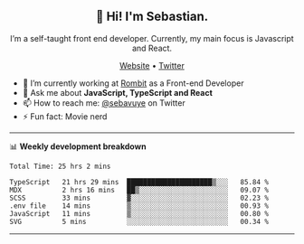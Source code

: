 <h2 align="center">👋 Hi! I'm Sebastian.</h2>
<p align="center">I’m a self-taught front end developer. Currently, my main focus is Javascript and React.</p>
<p align="center">
  <a href="https://sebastianvuye.be">Website</a> •
  <a href="https://twitter.com/sebavuye">Twitter</a>
</p>


- 🔭 I’m currently working at [Rombit](https://rombit.com/) as a Front-end Developer
- 💬 Ask me about **JavaScript, TypeScript and React**
- 📫 How to reach me: [@sebavuye](https://twitter.com/sebavuye) on Twitter
- ⚡ Fun fact: Movie nerd

-------

📊 **Weekly development breakdown**

<!--START_SECTION:waka-->

```text
Total Time: 25 hrs 2 mins

TypeScript   21 hrs 29 mins  █████████████████████▒░░░   85.84 %
MDX          2 hrs 16 mins   ██▒░░░░░░░░░░░░░░░░░░░░░░   09.07 %
SCSS         33 mins         ▓░░░░░░░░░░░░░░░░░░░░░░░░   02.23 %
.env file    14 mins         ▒░░░░░░░░░░░░░░░░░░░░░░░░   00.93 %
JavaScript   11 mins         ▒░░░░░░░░░░░░░░░░░░░░░░░░   00.80 %
SVG          5 mins          ░░░░░░░░░░░░░░░░░░░░░░░░░   00.34 %
```

<!--END_SECTION:waka-->
-------

